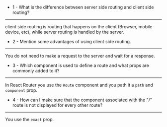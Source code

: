 * 1 - What is the difference between server side routing and client side routing?
---
client side routing is routing that happens on the client (Browser, mobile device, etc), while server routing is handled
by the server. 
* 2 - Mention some advantages of using client side routing.
---
You do not need to make a request to the server and wait for a response.
* 3 - Which component is used to define a route and what props are commonly added to it?
---
In React Router you use the `Route` component and you path it a `path` and `component` prop.

* 4 - How can I make sure that the component associated with the "/" route is not displayed for every other route?
---
You use the `exact` prop.